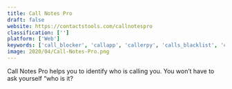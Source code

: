 ```yaml
---
title: Call Notes Pro
draft: false 
website: https://contactstools.com/callnotespro
classification: ['']
platform: ['Web']
keywords: ['call_blocker', 'callapp', 'callerpy', 'calls_blacklist', 'castle', 'fcorp_id_book', 'identified_caller', 'maskmynumber', 'number_checker._all_world', 'number_guru', 'peekyou', 'phone2location', 'pipl', 'retro_sleuth', 'sync.me', 'trapcall', 'truecaller', 'whomen', 'whoeasy', 'whoscall']
image: 2020/04/Call-Notes-Pro.png
---
```

Call Notes Pro helps you to identify who is calling you. You won’t have to ask yourself “who is it?